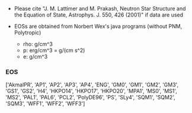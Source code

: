 
- Please cite "J. M. Lattimer and M. Prakash, Neutron Star Structure and the Equation of State, Astrophys. J. 550, 426 (2001)" if data are used

- EOSs are obtained from Norbert Wex's java programs (without PNM, Polytropic)

   + rho: g/cm^3
   + p: erg/cm^3 = g/(cm s^2)
   + e: g/cm^3

### EOS

['AkmalPR',
 'AP1',
 'AP2',
 'AP3',
 'AP4',
 'ENG',
 'GM0',
 'GM1',
 'GM2',
 'GM3',
 'GS1',
 'GS2',
 'H4',
 'HKPO14',
 'HKPO17',
 'HKPO20',
 'MPA1',
 'MS0',
 'MS1',
 'MS2',
 'PAL1',
 'PAL6',
 'PCL2',
 'PolyDE96',
 'PS',
 'SLy4',
 'SQM1',
 'SQM2',
 'SQM3',
 'WFF1',
 'WFF2',
 'WFF3']
